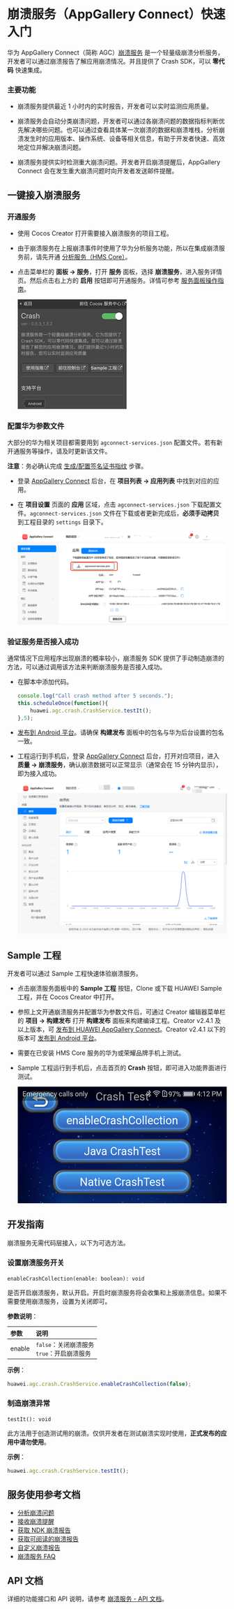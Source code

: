 # 崩溃服务（AppGallery Connect）快速入门

华为 AppGallery Connect（简称 AGC）[崩溃服务](https://developer.huawei.com/consumer/cn/doc/development/AppGallery-connect-Guides/agc-crash-introduction) 是一个轻量级崩溃分析服务，开发者可以通过崩溃报告了解应用崩溃情况。并且提供了 Crash SDK，可以 **零代码** 快速集成。

### 主要功能

- 崩溃服务提供最近 1 小时内的实时报告，开发者可以实时监测应用质量。

- 崩溃服务会自动分类崩溃问题，开发者可以通过各崩溃问题的数据指标判断优先解决哪些问题。也可以通过查看具体某一次崩溃的数据和崩溃堆栈，分析崩溃发生时的应用版本、操作系统、设备等相关信息，有助于开发者快速、高效地定位并解决崩溃问题。

- 崩溃服务提供实时检测重大崩溃问题。开发者开启崩溃提醒后，AppGallery Connect 会在发生重大崩溃问题时向开发者发送邮件提醒。

## 一键接入崩溃服务

### 开通服务

- 使用 Cocos Creator 打开需要接入崩溃服务的项目工程。

- 由于崩溃服务在上报崩溃事件时使用了华为分析服务功能，所以在集成崩溃服务前，请先开通 [分析服务（HMS Core）](./hms-analytics.md#%E5%BC%80%E9%80%9A%E6%9C%8D%E5%8A%A1)。

- 点击菜单栏的 **面板 -> 服务**，打开 **服务** 面板，选择 **崩溃服务**，进入服务详情页。然后点击右上方的 **启用** 按钮即可开通服务。详情可参考 [服务面板操作指南](./user-guide.md)。

  ![](agc-crash/crash-panel.png)

### 配置华为参数文件

大部分的华为相关项目都需要用到 `agconnect-services.json` 配置文件。若有新开通服务等操作，请及时更新该文件。

**注意**：务必确认完成 [生成/配置签名证书指纹](https://developer.huawei.com/consumer/cn/doc/development/HMSCore-Guides/config-agc-0000001050166285#ZH-CN_TOPIC_0000001054452903__section21591342135811) 步骤。

- 登录 [AppGallery Connect](https://developer.huawei.com/consumer/cn/service/josp/agc/index.html) 后台，在 **项目列表 -> 应用列表** 中找到对应的应用。
- 在 **项目设置** 页面的 **应用** 区域，点击 `agconnect-services.json` 下载配置文件。`agconnect-services.json` 文件在下载或者更新完成后，**必须手动拷贝** 到工程目录的 `settings` 目录下。

  ![](agc-crash/crash-configfile.png)

### 验证服务是否接入成功

通常情况下应用程序出现崩溃的概率较小，崩溃服务 SDK 提供了手动制造崩溃的方法，可以通过调用该方法来判断崩溃服务是否接入成功。

- 在脚本中添加代码。

  ```js
  console.log("Call crash method after 5 seconds.");
  this.scheduleOnce(function(){
      huawei.agc.crash.CrashService.testIt();
  },5);
  ```

- [发布到 Android 平台](../publish/publish-native.md)。请确保 **构建发布** 面板中的包名与华为后台设置的包名一致。

- 工程运行到手机后，登录 [AppGallery Connect](https://developer.huawei.com/consumer/cn/service/josp/agc/index.html) 后台，打开对应项目，进入 **质量 -> 崩溃服务**，确认崩溃数据可以正常显示（通常会在 15 分钟内显示），即为接入成功。

  ![](agc-crash/crash-console.jpg)

## Sample 工程

开发者可以通过 Sample 工程快速体验崩溃服务。

- 点击崩溃服务面板中的 **Sample 工程** 按钮，Clone 或下载 HUAWEI Sample 工程，并在 Cocos Creator 中打开。

- 参照上文开通崩溃服务并配置华为参数文件后，可通过 Creator 编辑器菜单栏的 **项目 -> 构建发布** 打开 **构建发布** 面板来构建编译工程。Creator v2.4.1 及以上版本，可 [发布到 HUAWEI AppGallery Connect](../publish/publish-huawei-agc.md)。Creator v2.4.1 以下的版本可 [发布到 Android 平台](../publish/publish-native.md)。

- 需要在已安装 HMS Core 服务的华为或荣耀品牌手机上测试。

- Sample 工程运行到手机后，点击首页的 **Crash** 按钮，即可进入功能界面进行测试。

  ![](agc-crash/crash-sample.png)

## 开发指南

崩溃服务无需代码层接入，以下为可选方法。

### 设置崩溃服务开关

`enableCrashCollection(enable: boolean): void`

是否开启崩溃服务，默认开启。开启时崩溃服务将会收集和上报崩溃信息。如果不需要使用崩溃服务，设置为关闭即可。

**参数说明**：

| 参数 | 说明 |  
| :---------- | :------------- |  
|  enable    | `false`：关闭崩溃服务<br>`true`：开启崩溃服务 | 

**示例**：

```js
huawei.agc.crash.CrashService.enableCrashCollection(false);
```

### 制造崩溃异常

`testIt(): void`

此方法用于创造测试用的崩溃。仅供开发者在测试崩溃实现时使用，**正式发布的应用中请勿使用**。

**示例**：

```js
huawei.agc.crash.CrashService.testIt();
```

## 服务使用参考文档

- [分析崩溃问题](https://developer.huawei.com/consumer/cn/doc/development/AppGallery-connect-Guides/agc-crash-locate)
- [接收崩溃提醒](https://developer.huawei.com/consumer/cn/doc/development/AppGallery-connect-Guides/agc-crash-notice)
- [获取 NDK 崩溃报告](https://developer.huawei.com/consumer/cn/doc/development/AppGallery-connect-Guides/agc-crash-report)
- [获取可阅读的崩溃报告](https://developer.huawei.com/consumer/cn/doc/development/AppGallery-connect-Guides/agc-crash-mapping)
- [自定义崩溃报告](https://developer.huawei.com/consumer/cn/doc/development/AppGallery-connect-Guides/agc-crash-customreport)
- [崩溃服务 FAQ](https://developer.huawei.com/consumer/cn/doc/development/AppGallery-connect-Guides/agc-crash-faq)

## API 文档

详细的功能接口和 API 说明，请参考 [崩溃服务 - API 文档](https://docs.cocos.com/service/api/modules/huawei.agc.crash.html)。
